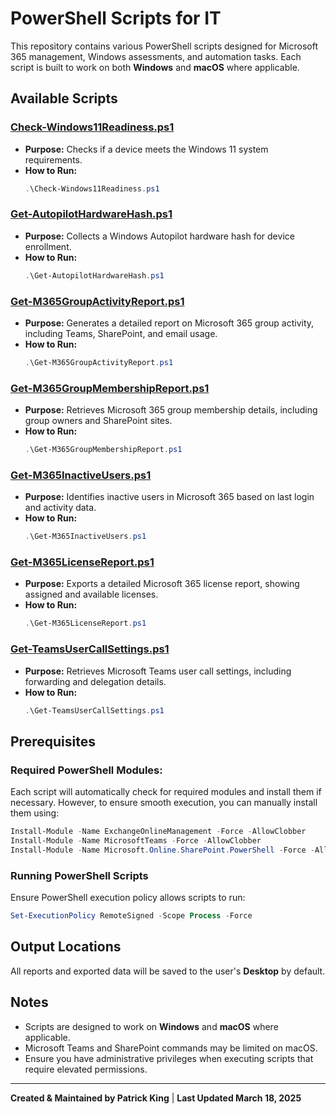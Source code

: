 # PowerShell Scripts for IT

This repository contains various PowerShell scripts designed for Microsoft 365 management, Windows assessments, and automation tasks. Each script is built to work on both **Windows** and **macOS** where applicable.

## Available Scripts

### [Check-Windows11Readiness.ps1](./Check-Windows11Readiness.ps1)
- **Purpose:** Checks if a device meets the Windows 11 system requirements.
- **How to Run:**
  ```powershell
  .\Check-Windows11Readiness.ps1
  ```

### [Get-AutopilotHardwareHash.ps1](./Get-AutopilotHardwareHash.ps1)
- **Purpose:** Collects a Windows Autopilot hardware hash for device enrollment.
- **How to Run:**
  ```powershell
  .\Get-AutopilotHardwareHash.ps1
  ```

### [Get-M365GroupActivityReport.ps1](./Get-M365GroupActivityReport.ps1)
- **Purpose:** Generates a detailed report on Microsoft 365 group activity, including Teams, SharePoint, and email usage.
- **How to Run:**
  ```powershell
  .\Get-M365GroupActivityReport.ps1
  ```

### [Get-M365GroupMembershipReport.ps1](./Get-M365GroupMembershipReport.ps1)
- **Purpose:** Retrieves Microsoft 365 group membership details, including group owners and SharePoint sites.
- **How to Run:**
  ```powershell
  .\Get-M365GroupMembershipReport.ps1
  ```

### [Get-M365InactiveUsers.ps1](./Get-M365InactiveUsers.ps1)
- **Purpose:** Identifies inactive users in Microsoft 365 based on last login and activity data.
- **How to Run:**
  ```powershell
  .\Get-M365InactiveUsers.ps1
  ```

### [Get-M365LicenseReport.ps1](./Get-M365LicenseReport.ps1)
- **Purpose:** Exports a detailed Microsoft 365 license report, showing assigned and available licenses.
- **How to Run:**
  ```powershell
  .\Get-M365LicenseReport.ps1
  ```

### [Get-TeamsUserCallSettings.ps1](./Get-TeamsUserCallSettings.ps1)
- **Purpose:** Retrieves Microsoft Teams user call settings, including forwarding and delegation details.
- **How to Run:**
  ```powershell
  .\Get-TeamsUserCallSettings.ps1
  ```

## Prerequisites

### Required PowerShell Modules:
Each script will automatically check for required modules and install them if necessary. However, to ensure smooth execution, you can manually install them using:
```powershell
Install-Module -Name ExchangeOnlineManagement -Force -AllowClobber
Install-Module -Name MicrosoftTeams -Force -AllowClobber
Install-Module -Name Microsoft.Online.SharePoint.PowerShell -Force -AllowClobber
```

### Running PowerShell Scripts
Ensure PowerShell execution policy allows scripts to run:
```powershell
Set-ExecutionPolicy RemoteSigned -Scope Process -Force
```

## Output Locations
All reports and exported data will be saved to the user's **Desktop** by default.

## Notes
- Scripts are designed to work on **Windows** and **macOS** where applicable.
- Microsoft Teams and SharePoint commands may be limited on macOS.
- Ensure you have administrative privileges when executing scripts that require elevated permissions.

---
**Created & Maintained by Patrick King** | **Last Updated March 18, 2025**